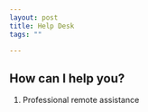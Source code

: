 ```yaml
---
layout: post
title: Help Desk
tags: ""

---
```


## How can I help you?

   1. Professional remote assistance 
   


   